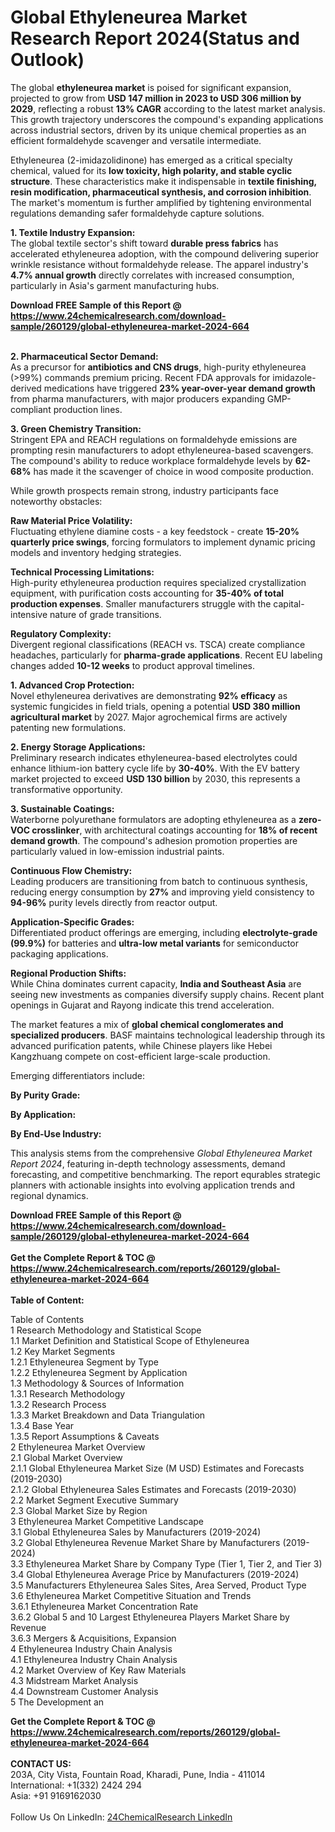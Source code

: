 <h1>Global Ethyleneurea Market Research Report 2024(Status and Outlook)</h1><p>The global <strong>ethyleneurea market</strong> is poised for significant expansion, projected to grow from <strong>USD 147 million in 2023 to USD 306 million by 2029</strong>, reflecting a robust <strong>13% CAGR</strong> according to the latest market analysis. This growth trajectory underscores the compound's expanding applications across industrial sectors, driven by its unique chemical properties as an efficient formaldehyde scavenger and versatile intermediate.</p><p>Ethyleneurea (2-imidazolidinone) has emerged as a critical specialty chemical, valued for its <strong>low toxicity, high polarity, and stable cyclic structure</strong>. These characteristics make it indispensable in <strong>textile finishing, resin modification, pharmaceutical synthesis, and corrosion inhibition</strong>. The market's momentum is further amplified by tightening environmental regulations demanding safer formaldehyde capture solutions.</p><p><strong>1. Textile Industry Expansion:</strong><br>
The global textile sector's shift toward <strong>durable press fabrics</strong> has accelerated ethyleneurea adoption, with the compound delivering superior wrinkle resistance without formaldehyde release. The apparel industry's <strong>4.7% annual growth</strong> directly correlates with increased consumption, particularly in Asia's garment manufacturing hubs.</p><div><b>Download FREE Sample of this Report @ 
            <a href="https://www.24chemicalresearch.com/download-sample/260129/global-ethyleneurea-market-2024-664">
            https://www.24chemicalresearch.com/download-sample/260129/global-ethyleneurea-market-2024-664</a></b></div><br><p><strong>2. Pharmaceutical Sector Demand:</strong><br>
As a precursor for <strong>antibiotics and CNS drugs</strong>, high-purity ethyleneurea (&gt;99%) commands premium pricing. Recent FDA approvals for imidazole-derived medications have triggered <strong>23% year-over-year demand growth</strong> from pharma manufacturers, with major producers expanding GMP-compliant production lines.</p><p><strong>3. Green Chemistry Transition:</strong><br>
Stringent EPA and REACH regulations on formaldehyde emissions are prompting resin manufacturers to adopt ethyleneurea-based scavengers. The compound's ability to reduce workplace formaldehyde levels by <strong>62-68%</strong> has made it the scavenger of choice in wood composite production.</p><p>While growth prospects remain strong, industry participants face noteworthy obstacles:</p><p><strong>Raw Material Price Volatility:</strong><br>
	Fluctuating ethylene diamine costs - a key feedstock - create <strong>15-20% quarterly price swings</strong>, forcing formulators to implement dynamic pricing models and inventory hedging strategies.</p><p><strong>Technical Processing Limitations:</strong><br>
	High-purity ethyleneurea production requires specialized crystallization equipment, with purification costs accounting for <strong>35-40% of total production expenses</strong>. Smaller manufacturers struggle with the capital-intensive nature of grade transitions.</p><p><strong>Regulatory Complexity:</strong><br>
	Divergent regional classifications (REACH vs. TSCA) create compliance headaches, particularly for <strong>pharma-grade applications</strong>. Recent EU labeling changes added <strong>10-12 weeks</strong> to product approval timelines.</p><p><strong>1. Advanced Crop Protection:</strong><br>
Novel ethyleneurea derivatives are demonstrating <strong>92% efficacy</strong> as systemic fungicides in field trials, opening a potential <strong>USD 380 million agricultural market</strong> by 2027. Major agrochemical firms are actively patenting new formulations.</p><p><strong>2. Energy Storage Applications:</strong><br>
Preliminary research indicates ethyleneurea-based electrolytes could enhance lithium-ion battery cycle life by <strong>30-40%</strong>. With the EV battery market projected to exceed <strong>USD 130 billion</strong> by 2030, this represents a transformative opportunity.</p><p><strong>3. Sustainable Coatings:</strong><br>
Waterborne polyurethane formulators are adopting ethyleneurea as a <strong>zero-VOC crosslinker</strong>, with architectural coatings accounting for <strong>18% of recent demand growth</strong>. The compound's adhesion promotion properties are particularly valued in low-emission industrial paints.</p><p><strong>Continuous Flow Chemistry:</strong><br>
	Leading producers are transitioning from batch to continuous synthesis, reducing energy consumption by <strong>27%</strong> and improving yield consistency to <strong>94-96%</strong> purity levels directly from reactor output.</p><p><strong>Application-Specific Grades:</strong><br>
	Differentiated product offerings are emerging, including <strong>electrolyte-grade (99.9%)</strong> for batteries and <strong>ultra-low metal variants</strong> for semiconductor packaging applications.</p><p><strong>Regional Production Shifts:</strong><br>
	While China dominates current capacity, <strong>India and Southeast Asia</strong> are seeing new investments as companies diversify supply chains. Recent plant openings in Gujarat and Rayong indicate this trend acceleration.</p><p>The market features a mix of <strong>global chemical conglomerates and specialized producers</strong>. BASF maintains technological leadership through its advanced purification patents, while Chinese players like Hebei Kangzhuang compete on cost-efficient large-scale production.</p><p>Emerging differentiators include:</p><p><strong>By Purity Grade:</strong></p><p><strong>By Application:</strong></p><p><strong>By End-Use Industry:</strong></p><p>This analysis stems from the comprehensive <em>Global Ethyleneurea Market Report 2024</em>, featuring in-depth technology assessments, demand forecasting, and competitive benchmarking. The report equrables strategic planners with actionable insights into evolving application trends and regional dynamics.</p><div><b>Download FREE Sample of this Report @ 
            <a href="https://www.24chemicalresearch.com/download-sample/260129/global-ethyleneurea-market-2024-664">
            https://www.24chemicalresearch.com/download-sample/260129/global-ethyleneurea-market-2024-664</a></b></div><br><div><b>Get the Complete Report & TOC @ 
            <a href="https://www.24chemicalresearch.com/reports/260129/global-ethyleneurea-market-2024-664">
            https://www.24chemicalresearch.com/reports/260129/global-ethyleneurea-market-2024-664</a></b></div><br>
            <b>Table of Content:</b><p>Table of Contents<br />
1 Research Methodology and Statistical Scope<br />
1.1 Market Definition and Statistical Scope of Ethyleneurea<br />
1.2 Key Market Segments<br />
1.2.1 Ethyleneurea Segment by Type<br />
1.2.2 Ethyleneurea Segment by Application<br />
1.3 Methodology & Sources of Information<br />
1.3.1 Research Methodology<br />
1.3.2 Research Process<br />
1.3.3 Market Breakdown and Data Triangulation<br />
1.3.4 Base Year<br />
1.3.5 Report Assumptions & Caveats<br />
2 Ethyleneurea Market Overview<br />
2.1 Global Market Overview<br />
2.1.1 Global Ethyleneurea Market Size (M USD) Estimates and Forecasts (2019-2030)<br />
2.1.2 Global Ethyleneurea Sales Estimates and Forecasts (2019-2030)<br />
2.2 Market Segment Executive Summary<br />
2.3 Global Market Size by Region<br />
3 Ethyleneurea Market Competitive Landscape<br />
3.1 Global Ethyleneurea Sales by Manufacturers (2019-2024)<br />
3.2 Global Ethyleneurea Revenue Market Share by Manufacturers (2019-2024)<br />
3.3 Ethyleneurea Market Share by Company Type (Tier 1, Tier 2, and Tier 3)<br />
3.4 Global Ethyleneurea Average Price by Manufacturers (2019-2024)<br />
3.5 Manufacturers Ethyleneurea Sales Sites, Area Served, Product Type<br />
3.6 Ethyleneurea Market Competitive Situation and Trends<br />
3.6.1 Ethyleneurea Market Concentration Rate<br />
3.6.2 Global 5 and 10 Largest Ethyleneurea Players Market Share by Revenue<br />
3.6.3 Mergers & Acquisitions, Expansion<br />
4 Ethyleneurea Industry Chain Analysis<br />
4.1 Ethyleneurea Industry Chain Analysis<br />
4.2 Market Overview of Key Raw Materials<br />
4.3 Midstream Market Analysis<br />
4.4 Downstream Customer Analysis<br />
5 The Development an</p><div><b>Get the Complete Report & TOC @ 
            <a href="https://www.24chemicalresearch.com/reports/260129/global-ethyleneurea-market-2024-664">
            https://www.24chemicalresearch.com/reports/260129/global-ethyleneurea-market-2024-664</a></b></div><br><b>CONTACT US:</b><br>
            203A, City Vista, Fountain Road, Kharadi, Pune, India - 411014<br>
            International: +1(332) 2424 294<br>
            Asia: +91 9169162030 <br><br>
            Follow Us On LinkedIn: <a href="https://www.linkedin.com/company/24chemicalresearch/">24ChemicalResearch LinkedIn</a>